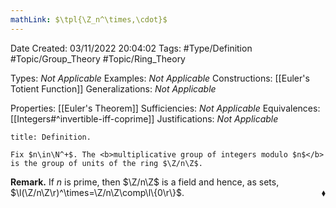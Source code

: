 ```yaml
---
mathLink: $\tpl{\Z_n^\times,\cdot}$
---
```


<div class="topSpace"></div>

Date Created: 03/11/2022 20:04:02
Tags: #Type/Definition #Topic/Group_Theory #Topic/Ring_Theory

Types: <i>Not Applicable</i>
Examples: <i>Not Applicable</i>
Constructions: [[Euler's Totient Function]]
Generalizations: <i>Not Applicable</i>

Properties: [[Euler's Theorem]]
Sufficiencies: <i>Not Applicable</i>
Equivalences: [[Integers#^invertible-iff-coprime]]
Justifications: <i>Not Applicable</i>

``` ad-Definition
title: Definition.

Fix $n\in\N^+$. The <b>multiplicative group of integers modulo $n$</b> is the group of units of the ring $\Z/n\Z$.

```

<b>Remark.</b> If $n$ is prime, then $\Z/n\Z$ is a field and hence, as sets, $\l(\Z/n\Z\r)^\times=\Z/n\Z\comp\l\{0\r\}$.<span style="float:right;">$\blacklozenge$</span>

